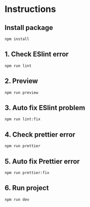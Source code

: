 # Instructions

## Install package

`npm install`

## 1. Check ESlint error

`npm run lint`

## 2. Preview

`npm run preview`

## 3. Auto fix ESlint problem

`npm run lint:fix`

## 4. Check prettier error

`npm run prettier`

## 5. Auto fix Prettier error

`npm run prettier:fix`

## 6. Run project

`npm run dev`
